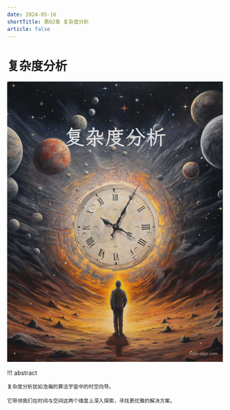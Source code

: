 ```yaml
---
date: 2024-05-16
shortTitle: 第02章 复杂度分析
article: false
---
```




# 复杂度分析



![复杂度分析](./HelloAlgo.assets/chapter_complexity_analysis.jpg)



!!! abstract

    复杂度分析犹如浩瀚的算法宇宙中的时空向导。
    
    它带领我们在时间与空间这两个维度上深入探索，寻找更优雅的解决方案。





